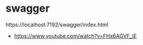 
# swagger
https://localhost:7192/swagger/index.html


- https://www.youtube.com/watch?v=FHx6AGVF_IE

